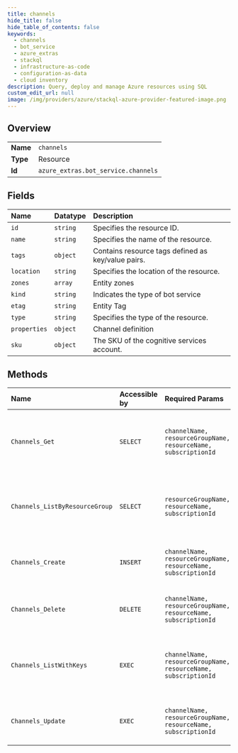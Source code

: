```yaml
---
title: channels
hide_title: false
hide_table_of_contents: false
keywords:
  - channels
  - bot_service
  - azure_extras    
  - stackql
  - infrastructure-as-code
  - configuration-as-data
  - cloud inventory
description: Query, deploy and manage Azure resources using SQL
custom_edit_url: null
image: /img/providers/azure/stackql-azure-provider-featured-image.png
---
```

  
    

## Overview
<table><tbody>
<tr><td><b>Name</b></td><td><code>channels</code></td></tr>
<tr><td><b>Type</b></td><td>Resource</td></tr>
<tr><td><b>Id</b></td><td><code>azure_extras.bot_service.channels</code></td></tr>
</tbody></table>

## Fields
| Name | Datatype | Description |
|:-----|:---------|:------------|
| `id` | `string` | Specifies the resource ID. |
| `name` | `string` | Specifies the name of the resource. |
| `tags` | `object` | Contains resource tags defined as key/value pairs. |
| `location` | `string` | Specifies the location of the resource. |
| `zones` | `array` | Entity zones |
| `kind` | `string` | Indicates the type of bot service |
| `etag` | `string` | Entity Tag |
| `type` | `string` | Specifies the type of the resource. |
| `properties` | `object` | Channel definition |
| `sku` | `object` | The SKU of the cognitive services account. |
## Methods
| Name | Accessible by | Required Params | Description |
|:-----|:--------------|:----------------|:------------|
| `Channels_Get` | `SELECT` | `channelName, resourceGroupName, resourceName, subscriptionId` | Returns a BotService Channel registration specified by the parameters. |
| `Channels_ListByResourceGroup` | `SELECT` | `resourceGroupName, resourceName, subscriptionId` | Returns all the Channel registrations of a particular BotService resource |
| `Channels_Create` | `INSERT` | `channelName, resourceGroupName, resourceName, subscriptionId` | Creates a Channel registration for a Bot Service |
| `Channels_Delete` | `DELETE` | `channelName, resourceGroupName, resourceName, subscriptionId` | Deletes a Channel registration from a Bot Service |
| `Channels_ListWithKeys` | `EXEC` | `channelName, resourceGroupName, resourceName, subscriptionId` | Lists a Channel registration for a Bot Service including secrets |
| `Channels_Update` | `EXEC` | `channelName, resourceGroupName, resourceName, subscriptionId` | Updates a Channel registration for a Bot Service |

